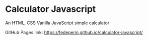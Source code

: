# Calculator Javascript
An HTML, CSS Vanilla JavaScript simple calculator <br>

GitHub Pages link: https://fedeperin.github.io/calculator-javascript/
